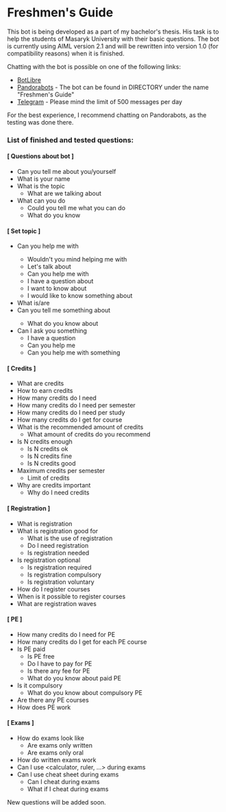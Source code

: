 # Freshmen's Guide

This bot is being developed as a part of my bachelor's thesis.
His task is to help the students of Masaryk University with their basic questions.
The bot is currently using AIML version 2.1 and will be rewritten into version 1.0 (for compatibility reasons) when it is finished.

Chatting with the bot is possible on one of the following links:
* [BotLibre](https://botlibre.com/browse?id=29250471)
* [Pandorabots](https://home.pandorabots.com/dash/bot-directory) - The bot can be found in DIRECTORY under the name "Freshmen's Guide"
* [Telegram](https://t.me/FreshmensGuideBot) - Please mind the limit of 500 messages per day

For the best experience, I recommend chatting on Pandorabots, as the testing was done there.

### List of finished and tested questions:

#### [ Questions about bot ]
* Can you tell me about you/yourself
* What is your name
* What is the topic
    * What are we talking about
* What can you do
    * Could you tell me what you can do
    * What do you know


#### [ Set topic ]
* Can you help me with <topic>
    * Wouldn't you mind helping me with <topic>
    * Let's talk about <topic>
    * Can you help me with <topic>
    * I have a question about <topic>
    * I want to know about <topic>
    * I would like to know something about <topic>
* What is/are <topic>    
* Can you tell me something about <topic>
    * What do you know about <topic>
* Can I ask you something
    * I have a question
    * Can you help me
    * Can you help me with something
    
    
#### [ Credits ]
* What are credits 
* How to earn credits
* How many credits do I need
* How many credits do I need per semester
* How many credits do I need per study
* How many credits do I get for course
* What is the recommended amount of credits
    * What amount of credits do you recommend
* Is N credits enough
    * Is N credits ok
    * Is N credits fine
    * Is N credits good
* Maximum credits per semester
    * Limit of credits
* Why are credits important
    * Why do I need credits

    
#### [ Registration ]
* What is registration
* What is registration good for
    * What is the use of registration
    * Do I need registration
    * Is registration needed
* Is registration optional
    * Is registration required
    * Is registration compulsory
    * Is registration voluntary
* How do I register courses
* When is it possible to register courses
* What are registration waves


#### [ PE ]
* How many credits do I need for PE
* How many credits do I get for each PE course
* Is PE paid
    * Is PE free
    * Do I have to pay for PE
    * Is there any fee for PE
    * What do you know about paid PE    
* Is it compulsory
    * What do you know about compulsory PE
* Are there any PE courses
* How does PE work

#### [ Exams ]
* How do exams look like
    * Are exams only written
    * Are exams only oral
* How do written exams work
* Can I use <calculator, ruler, ...> during exams
* Can I use cheat sheet during exams
    * Can I cheat during exams
    * What if I cheat during exams

    
New questions will be added soon.